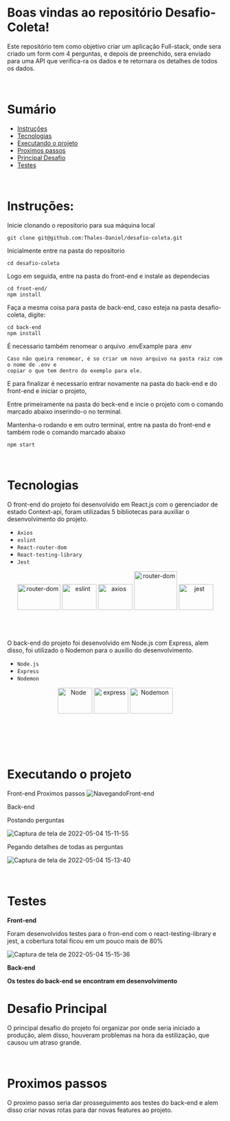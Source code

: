 # Boas vindas ao repositório Desafio-Coleta!


Este repositório tem como objetivo criar um aplicação Full-stack, onde sera criado um form com 4 perguntas, e depois de preenchido,
sera enviado para uma API que verifica-ra os dados e te retornara os detalhes de todos os dados.

<p>&nbsp</p>

# Sumário
- [Instruções](#instruções)
- [Tecnologias](#tecnologias)
- [Executando o projeto](#executando-o-projeto)
- [Proximos passos](#proximos-passos)
- [Principal Desafio](#desafio-principal)
- [Testes](#testes)

<p>&nbsp</p>

# Instruções:

Inicie clonando o repositorio para sua máquina local 
~~~
git clone git@github.com:Thales-Daniel/desafio-coleta.git
~~~
Inicialmente entre na pasta do repositorio
~~~
cd desafio-coleta
~~~
Logo em seguida, entre na pasta do front-end e instale as dependecias
~~~
cd front-end/ 
npm install
~~~
Faça a mesma coisa para pasta de back-end, caso esteja na pasta desafio-coleta, digite: 
~~~
cd back-end
npm install
~~~
É necessario também renomear o arquivo .envExample para .env
~~~
Caso não queira renomear, é so criar um novo arquivo na pasta raiz com o nome de .env e
copiar o que tem dentro do exemplo para ele.
~~~
E para finalizar é necessario entrar novamente na pasta do back-end e do front-end e iniciar o projeto,

Entre primeiramente na pasta do beck-end  e incie o projeto com o comando marcado abaixo inserindo-o no terminal.

Mantenha-o rodando e em outro terminal, entre na pasta do front-end e também rode o comando marcado abaixo
~~~
npm start
~~~

<p>&nbsp</p>

# Tecnologias

O front-end do projeto foi desenvolvido em React.js com o gerenciador de estado Context-api, foram utilizadas
5 bibliotecas para auxiliar o desenvolvimento do projeto.


  - `Axios`
  - `eslint`
  - `React-router-dom`
  - `React-testing-library`
  - `Jest`

<div align="center">
  <img alt="router-dom" height="60" width="100" src="https://miro.medium.com/max/1400/0*8BlvIy8wNLlz6icM" />
  <img alt="eslint" height="60" width="80" src="https://cdn.jsdelivr.net/gh/devicons/devicon/icons/eslint/eslint-original.svg" />
  <img alt="axios" height="60" width="80" src="https://upload.wikimedia.org/wikipedia/commons/c/c8/Axios_logo_%282020%29.svg" />
  <img alt="router-dom" height="90" width="100" src="https://testing-library.com/img/octopus-128x128.png" />
  <img alt="jest" height="60" width="80" src="https://cdn.jsdelivr.net/gh/devicons/devicon/icons/jest/jest-plain.svg" />
  <br />
  <br />
</div>
  <br />
  <br />
  
  O back-end do projeto foi desenvolvido em Node.js com Express, alem disso, foi
  utilizado o Nodemon para o auxilio do desenvolvimento.


  - `Node.js`
  - `Express`
  - `Nodemon`

<div align="center">
  <img alt="Node" height="60" width="80" src="https://cdn.jsdelivr.net/gh/devicons/devicon/icons/nodejs/nodejs-original.svg" />
  <img alt="express" height="60" width="80" src="https://cdn.jsdelivr.net/gh/devicons/devicon/icons/express/express-original.svg" />
  <img alt="Nodemon" height="60" width="100" src="https://blog.intelligentbee.com/wp-content/uploads/2017/06/nodemon3-1.png" />
  <br />
  <br />
</div>
  <br />
  <br />

<p>&nbsp</p>

# Executando o projeto

  Front-end
Proximos passos
![NavegandoFront-end](https://user-images.githubusercontent.com/82240828/166749735-bcfabdf5-0b0e-4afd-958b-62a8bd3405a6.gif)


  Back-end
  
  Postando perguntas

  ![Captura de tela de 2022-05-04 15-11-55](https://user-images.githubusercontent.com/82240828/166795954-b1c68f9c-ef56-4ae2-8be0-52a1d04369b6.png)

  Pegando detalhes de todas as perguntas
  
  ![Captura de tela de 2022-05-04 15-13-40](https://user-images.githubusercontent.com/82240828/166798504-551c8e13-fb15-4536-a683-b7a765670d1e.png)


<p>&nbsp</p>

# Testes

  <strong>Front-end</strong>
  
Foram desenvolvidos testes para o fron-end com o react-testing-library e jest, a cobertura total ficou em um pouco mais de 80%

![Captura de tela de 2022-05-04 15-15-36](https://user-images.githubusercontent.com/82240828/166800011-6d2a8ba3-2113-41db-929a-8f98af5a349c.png)


   <strong>Back-end</strong>

<strong>Os testes do back-end se encontram em desenvolvimento</strong>


# Desafio Principal
  
O principal desafio do projeto foi organizar por onde seria iniciado a produção, alem disso, houveram problemas na hora da estilização, que
causou um atraso grande.

<p>&nbsp</p>


# Proximos passos

O proximo passo seria dar prosseguimento aos testes do back-end e alem disso
criar novas rotas para dar novas features ao projeto.
